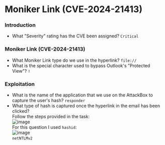 # Moniker Link (CVE-2024-21413)

### Introduction
- What "Severity" rating has the CVE been assigned? `Critical`

### Moniker Link (CVE-2024-21413)
- What Moniker Link type do we use in the hyperlink? `file://`
- What is the special character used to bypass Outlook's "Protected View"? `!`

### Exploitation
- What is the name of the application that we use on the AttackBox to capture the user's hash? `responder`
- What type of hash is captured once the hyperlink in the email has been clicked?<br />
Follow the steps provided in the task: <br />
![image](https://github.com/user-attachments/assets/9095387c-f8ca-4f3c-9bdc-e0e6a96a71fa)<br />
For this question I used `hashid`:<br />
![image](https://github.com/user-attachments/assets/8209980c-0cee-4995-9730-7f0fd2e2ee09)<br />
`netNTLMv2`

